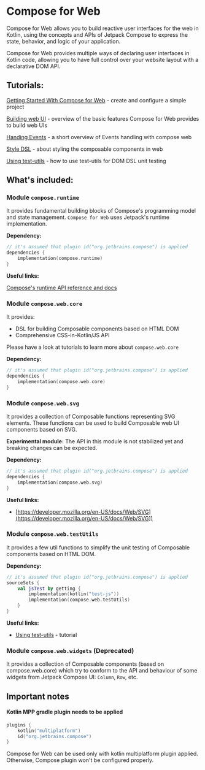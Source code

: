 # Compose for Web

Compose for Web allows you to build reactive user interfaces for the web in Kotlin, using the concepts and APIs of Jetpack Compose to express the state, behavior, and logic of your application.

Compose for Web provides multiple ways of declaring user interfaces in Kotlin code, allowing you to have full control over your website layout with a declarative DOM API.

## Tutorials:

[Getting Started With Compose for Web](Getting_Started/README.md) - create and configure a simple project

[Building web UI](Building_UI/README.md) - overview of the basic features Compose for Web provides to build web UIs

[Handing Events](Events_Handling/README.md) - a short overview of Events handling with compose web

[Style DSL](Style_Dsl/README.md) - about styling the composable components in web

[Using test-utils](Using_Test_Utils/README.md) - how to use test-utils for DOM DSL unit testing

## What's included:

### Module `compose.runtime`
It provides fundamental building blocks of Compose's programming model and state management.
`Compose for Web` uses Jetpack's runtime implementation.

**Dependency:**

``` kotlin
// it's assumed that plugin id("org.jetbrains.compose") is applied
dependencies {
    implementation(compose.runtime)
}
```

**Useful links:**

[Compose's runtime API reference and docs](https://developer.android.com/reference/kotlin/androidx/compose/runtime/package-summary)

### Module `compose.web.core`

It provides:
- DSL for building Composable components based on HTML DOM
- Comprehensive CSS-in-Kotlin/JS API

Please have a look at tutorials to learn more about `compose.web.core`

**Dependency:**

``` kotlin
// it's assumed that plugin id("org.jetbrains.compose") is applied
dependencies {
    implementation(compose.web.core)
}
```

### Module `compose.web.svg`

It provides a collection of Composable functions representing SVG elements.
These functions can be used to build Composable web UI components based on SVG.

**Experimental module:** The API in this module is not stabilized yet and breaking changes can be expected.

**Dependency:**

``` kotlin
// it's assumed that plugin id("org.jetbrains.compose") is applied
dependencies {
    implementation(compose.web.svg)
}
```

**Useful links:**
- [https://developer.mozilla.org/en-US/docs/Web/SVG](https://developer.mozilla.org/en-US/docs/Web/SVG])

### Module `compose.web.testUtils`
It provides a few util functions to simplify the unit testing of Composable components based on HTML DOM.

**Dependency:**

``` kotlin
// it's assumed that plugin id("org.jetbrains.compose") is applied
sourceSets {
    val jsTest by getting {
        implementation(kotlin("test-js"))
        implementation(compose.web.testUtils)
    }
}
```

**Useful links:**
- [Using test-utils](Using_Test_Utils/README.md) - tutorial

### Module `compose.web.widgets` (Deprecated)
It provides a collection of Composable components (based on compose.web.core) which try to conform to the API and behaviour of some widgets from Jetpack Compose UI:
`Column`, `Row`, etc.

## Important notes

#### Kotlin MPP gradle plugin needs to be applied
``` kotlin
plugins {
    kotlin("multiplatform")
    id("org.jetbrains.compose")
}
```
Compose for Web can be used only with kotlin multiplatform plugin applied. Otherwise, Compose plugin won't be configured properly. 
